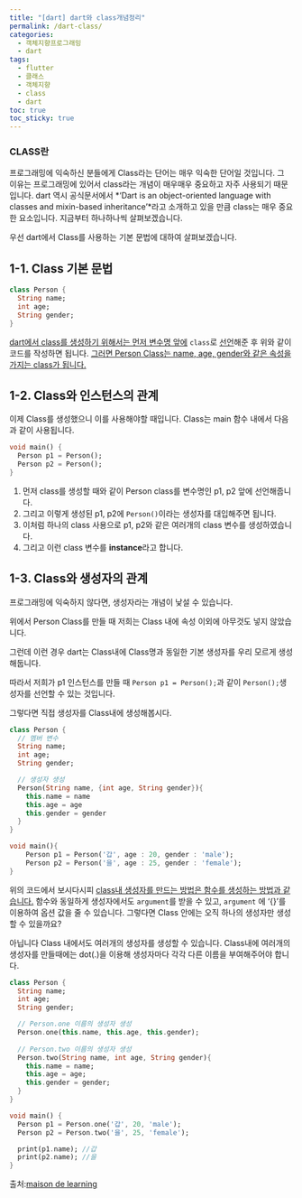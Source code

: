 ```yaml
---
title: "[dart] dart와 class개념정리"
permalink: /dart-class/
categories: 
  - 객체지향프로그래밍
  - dart
tags: 
  - flutter
  - 클래스
  - 객체지향
  - class
  - dart
toc: true
toc_sticky: true
---
```


### CLASS란

프로그래밍에 익숙하신 분들에게 Class라는 단어는 매우 익숙한 단어일 것입니다. 그 이유는 프로그래밍에 있어서 class라는 개념이 매우매우 중요하고 자주 사용되기 때문입니다. dart 역시 공식문서에서 *‘Dart is an object-oriented language with classes and mixin-based inheritance’*라고 소개하고 있을 만큼 class는 매우 중요한 요소입니다. 지금부터 하나하나씩 살펴보겠습니다.



우선 dart에서 Class를 사용하는 기본 문법에 대하여 살펴보겠습니다.



## 1-1. Class 기본 문법



```dart
class Person {
  String name;
  int age;
  String gender;
}
```



<u>dart에서 class를 생성하기 위해서는 먼저 변수명 앞에</u> `class`로 <u>선언</u>해준 후 위와 같이 코드를 작성하면 됩니다. <u>그러면 Person Class는 name, age, gender와 같은 속성을 가지는 class가 됩니다.</u>



## 1-2. Class와 인스턴스의 관계

이제 Class를 생성했으니 이를 사용해야할 때입니다. Class는 main 함수 내에서 다음과 같이 사용됩니다.



```dart
void main() {
  Person p1 = Person();
  Person p2 = Person();
}
```



1. 먼저 class를 생성할 때와 같이 Person class를 변수명인 p1, p2 앞에 선언해줍니다.
2. 그리고 이렇게 생성된 p1, p2에 `Person()`이라는 생성자를 대입해주면 됩니다.
3.  이처럼 하나의 class 사용으로 p1, p2와 같은 여러개의 class 변수를 생성하였습니다.
4.  그리고 이런 class 변수를 **instance**라고 합니다.



## 1-3. Class와 생성자의 관계

프로그래밍에 익숙하지 않다면, 생성자라는 개념이 낯설 수 있습니다.

 위에서 Person Class를 만들 때 저희는 Class 내에 속성 이외에 아무것도 넣지 않았습니다. 

그런데 이런 경우 dart는 Class내에 Class명과 동일한 기본 생성자를 우리 모르게 생성해둡니다.

 따라서 저희가 p1 인스턴스를 만들 때 `Person p1 = Person();`과 같이 `Person();`생성자를 선언할 수 있는 것입니다.

 그렇다면 직접 생성자를 Class내에 생성해봅시다.



```dart
class Person {
  // 멤버 변수
  String name;
  int age;
  String gender;

  // 생성자 생성
  Person(String name, {int age, String gender}){
    this.name = name
    this.age = age
    this.gender = gender
  }
}

void main(){
    Person p1 = Person('갑', age : 20, gender : 'male');
    Person p2 = Person('을', age : 25, gender : 'female');
}
```

위의 코드에서 보시다시피 <u>class내 생성자를 만드는 방법은 함수를 생성하는 방법과 같습니다.</u> 함수와 동일하게 생성자에서도 `argument`를 받을 수 있고, `argument` 에 ‘{}’를 이용하여 옵션 값을 줄 수 있습니다. 그렇다면 Class 안에는 오직 하나의 생성자만 생성할 수 있을까요?

아닙니다 Class 내에서도 여러개의 생성자를 생성할 수 있습니다. Class내에 여러개의 생성자를 만들때에는 dot(.)을 이용해 생성자마다 각각 다른 이름을 부여해주어야 합니다.

```dart
class Person {
  String name;
  int age;
  String gender;

  // Person.one 이름의 생성자 생성
  Person.one(this.name, this.age, this.gender);
  
  // Person.two 이름의 생성자 생성
  Person.two(String name, int age, String gender){
    this.name = name;
    this.age = age;
    this.gender = gender;
  }
}

void main() {
  Person p1 = Person.one('갑', 20, 'male');
  Person p2 = Person.two('을', 25, 'female');

  print(p1.name); //갑
  print(p2.name); //을
}

```





출처:[maison de learning](https://minkithub.github.io/2020/05/12/dart1/)
